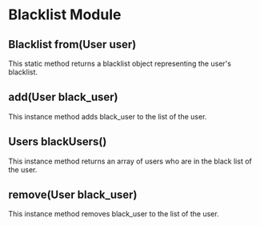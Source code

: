 Blacklist Module
================

Blacklist from(User user)
-------------------------
This static method returns a blacklist object representing the user's
blacklist.

add(User black\_user)
---------------------
This instance method adds black\_user to the list of the user.

Users blackUsers()
------------------
This instance method returns an array of users who are in the black list of the
user.

remove(User black\_user)
------------------------
This instance method removes black\_user to the list of the user.

